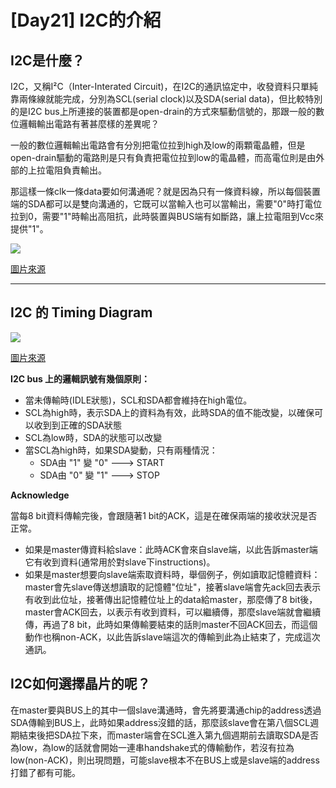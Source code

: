 # [Day21] I2C的介紹

## I2C是什麼？
I2C，又稱I²C（Inter-Interated Circuit)，在I2C的通訊協定中，收發資料只單純靠兩條線就能完成，分別為SCL(serial clock)以及SDA(serial data)，但比較特別的是I2C bus上所連接的裝置都是open-drain的方式來驅動信號的，那跟一般的數位邏輯輸出電路有著甚麼樣的差異呢？

一般的數位邏輯輸出電路會有分別把電位拉到high及low的兩顆電晶體，但是open-drain驅動的電路則是只有負責把電位拉到low的電晶體，而高電位則是由外部的上拉電阻負責輸出。

那這樣一條clk一條data要如何溝通呢？就是因為只有一條資料線，所以每個裝置端的SDA都可以是雙向溝通的，它既可以當輸入也可以當輸出，需要"0"時打電位拉到0，需要"1"時輸出高阻抗，此時裝置與BUS端有如斷路，讓上拉電阻到Vcc來提供"1"。

![](https://i.imgur.com/t7PQ5Jp.png)

[圖片來源](https://www.analog.com/en/technical-articles/i2c-primer-what-is-i2c-part-1.html)

---

## I2C 的 Timing Diagram

![](https://i.imgur.com/zchONpC.png)

[圖片來源](https://www.analog.com/en/technical-articles/i2c-primer-what-is-i2c-part-1.html)

**I2C bus 上的邏輯訊號有幾個原則：**

- 當未傳輸時(IDLE狀態)，SCL和SDA都會維持在high電位。
- SCL為high時，表示SDA上的資料為有效，此時SDA的值不能改變，以確保可以收到到正確的SDA狀態
- SCL為low時，SDA的狀態可以改變
- 當SCL為high時，如果SDA變動，只有兩種情況：
  - SDA由 "1" 變 "0" ---> START
  - SDA由 "0" 變 "1" ---> STOP

**Acknowledge**

當每8 bit資料傳輸完後，會跟隨著1 bit的ACK，這是在確保兩端的接收狀況是否正常。
- 如果是master傳資料給slave：此時ACK會來自slave端，以此告訴master端它有收到資料(通常用於對slave下instructions)。
- 如果是master想要向slave端索取資料時，舉個例子，例如讀取記憶體資料：master會先slave傳送想讀取的記憶體"位址"，接著slave端會先ack回去表示有收到此位址，接著傳出記憶體位址上的data給master，那麼傳了8 bit後，master會ACK回去，以表示有收到資料，可以繼續傳，那麼slave端就會繼續傳，再過了8 bit，此時如果傳輸要結束的話則master不回ACK回去，而這個動作也稱non-ACK，以此告訴slave端這次的傳輸到此為止結束了，完成這次通訊。


## I2C如何選擇晶片的呢？

在master要與BUS上的其中一個slave溝通時，會先將要溝通chip的address透過SDA傳輸到BUS上，此時如果address沒錯的話，那麼該slave會在第八個SCL週期結束後把SDA拉下來，而master端會在SCL進入第九個週期前去讀取SDA是否為low，為low的話就會開始一連串handshake式的傳輸動作，若沒有拉為low(non-ACK)，則出現問題，可能slave根本不在BUS上或是slave端的address打錯了都有可能。
